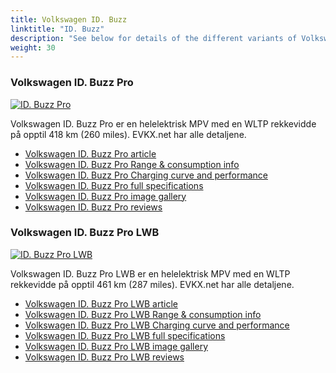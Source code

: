 ```yaml
---
title: Volkswagen ID. Buzz
linktitle: "ID. Buzz"
description: "See below for details of the different variants of Volkswagen ID. Buzz"
weight: 30
---
```

### Volkswagen ID. Buzz Pro

<a href="id._buzz_pro/"><img src="https://media.evkx.net/multimedia/models/volkswagen/id._buzz/id._buzz_pro/main_1_st.jpg" class="img-fluid" alt="ID. Buzz Pro" ></a>

Volkswagen ID. Buzz Pro er en helelektrisk MPV med en WLTP rekkevidde på opptil 418 km (260 miles). EVKX.net har alle detaljene. 

- [Volkswagen ID. Buzz Pro article](id._buzz_pro/)
- [Volkswagen ID. Buzz Pro Range & consumption info](id._buzz_pro/rangeandconsumption)
- [Volkswagen ID. Buzz Pro Charging curve and performance](id._buzz_pro/chargingcurve)
- [Volkswagen ID. Buzz Pro full specifications](id._buzz_pro/specifications)
- [Volkswagen ID. Buzz Pro image gallery](id._buzz_pro/gallery)
- [Volkswagen ID. Buzz Pro reviews](id._buzz_pro/reviews)

### Volkswagen ID. Buzz Pro LWB

<a href="id._buzz_pro_lwb/"><img src="https://media.evkx.net/multimedia/models/volkswagen/id._buzz/id._buzz_pro_lwb/main_1_st.jpg" class="img-fluid" alt="ID. Buzz Pro LWB" ></a>

Volkswagen ID. Buzz Pro LWB er en helelektrisk MPV med en WLTP rekkevidde på opptil 461 km (287 miles). EVKX.net har alle detaljene. 

- [Volkswagen ID. Buzz Pro LWB article](id._buzz_pro_lwb/)
- [Volkswagen ID. Buzz Pro LWB Range & consumption info](id._buzz_pro_lwb/rangeandconsumption)
- [Volkswagen ID. Buzz Pro LWB Charging curve and performance](id._buzz_pro_lwb/chargingcurve)
- [Volkswagen ID. Buzz Pro LWB full specifications](id._buzz_pro_lwb/specifications)
- [Volkswagen ID. Buzz Pro LWB image gallery](id._buzz_pro_lwb/gallery)
- [Volkswagen ID. Buzz Pro LWB reviews](id._buzz_pro_lwb/reviews)

